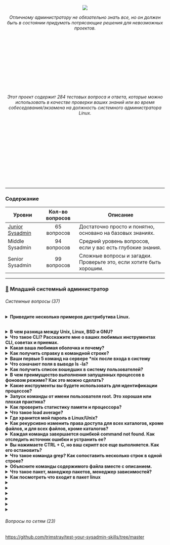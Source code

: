 <p align="center">
<img src="https://github.com/ikozhuhar/sysadmin_skills/blob/main/img/sysadmin_preview.png">
</p>

<p align="center">
<i>Отличному администратору не обязательно знать все, но он должен быть в состоянии придумать потрясающие решения для невозможных проектов.</i>
</p>

<p align="center" style="margin-top: 200px;">
<i>Этот проект содержит 284 тестовых вопроса и ответа, которые можно использовать в качестве проверки ваших знаний или во время собеседования/экзамена на ​​должность системного администратора Linux.</i>
</p>

<div style="padding: 100px;"></div>
<hr>

### Содержание

| Уровни | Кол-во вопросов | Описание |
| ---------- | :---: | ----------- |
| [Junior Sysadmin](#1) | 65 вопросов | Достаточно просто и понятно, основано на базовых знаниях. |
| Middle Sysadmin | 94 вопросов | Средний уровень вопросов, если у вас есть глубокие знания. |
| Senior Sysadmin | 99 вопросов | Сложные вопросы и загадки. Проверьте это, если хотите быть хорошим. |

<hr>

### [:large_blue_diamond:](#toc) <a name='1'>Младший системный администратор</a>

###### Системные вопросы (37)

<details style="margin-bottom: 30px;">
   <p><summary><b>Приведите несколько примеров дистрибутива Linux.</b></summary></p>

   1. **Ubuntu** — один из самых популярных и дружелюбных для новичков дистрибутивов, основанный на Debian.
   2. **Debian** — стабильный и универсальный дистрибутив, который служит основой для многих других.
   3. **Fedora** — дистрибутив, ориентированный на использование новейших технологий с фокусом на разработчиков.
   4. **Arch Linux** — дистрибутив для опытных пользователей, предоставляющий полную свободу в настройке системы.
   5. **Linux Mint** — дистрибутив, ориентированный на пользователей, привыкших к Windows, с простым и понятным интерфейсом.

[Популярные дистрибутивы Linux](https://blog.skillfactory.ru/glossary/linux/)

</details>




<details>
   <p><summary><b>В чем разница между Unix, Linux, BSD и GNU?</b></summary></p>

<b>GNU</b> на самом деле не является ОС. Это скорее набор правил или философий, регулирующих свободное программное обеспечение, которые в то же время породили множество инструментов при попытке создать ОС. Таким образом, инструменты GNU — это, по сути, открытые версии инструментов, которые уже существовали, но были переопределены, чтобы соответствовать принципам открытого программного обеспечения. <i>GNU/Linux представляет собой совокупность этих инструментов и ядра Linux</i>, образующую полноценную операционную систему, но существуют и другие GNU, например. GNU/Hurd.

<b>Unix и BSD</b> — это «старые» реализации POSIX, которые имеют различные уровни «закрытого исходного кода». Unix обычно имеет полностью закрытый исходный код, но существует столько же разновидностей Unix, сколько и Linux (если не больше). BSD обычно не считается «открытой», но на момент выпуска она считалась очень открытой. Его лицензирование также позволяло коммерческое использование с гораздо меньшими ограничениями, чем допускали более «открытые» лицензии того времени.

<b>Linux</b> — новейший из четырех. Строго говоря, это «просто ядро»; однако в целом она рассматривается как полноценная операционная система в сочетании с GNU Tools и несколькими другими основными компонентами.

Главные руководящие различия между ними заключаются в их идеалах. Unix, Linux и BSD реализуют разные идеалы. Все они соответствуют POSIX и в основном взаимозаменяемы. Некоторые из одних и тех же проблем они решают по-разному. Таким образом, кроме идеалов и способа реализации стандартов POSIX, разницы мало.
</details>




<details>
   <p><summary><b>Что такое CLI? Расскажите мне о ваших любимых инструментах CLI, советах и ​​приемах.</b></summary></p>

   <b>CLI</b> — это аббревиатура от «Интерфейс командной строки» или «Интерпретатор командного языка». Командная строка — один из самых мощных способов управления вашей системой/компьютером.

   В Unix-подобных системах <b>CLI</b> — это интерфейс, с помощью которого пользователь может вводить команды для выполнения системой. Интерфейс командной строки очень мощный, но не очень устойчив к ошибкам.

   <b>CLI</b> позволяет вам гораздо более точно манипулировать внутренними компонентами вашей системы и кодом. Он предлагает большую гибкость и контроль, чем графический интерфейс, независимо от того, какая ОС используется. Многие программы, которые вы, возможно, захотите использовать в своем программном обеспечении, размещенном, например, на Github, также требуют запуска некоторых команд в <b>CLI</b>, чтобы запустить их.

   <b>Мои любимые инструменты</b>
   
   1. `screen` — бесплатный мультиплексор терминала, я могу начать сеанс, и мои терминалы будут сохранены, даже если соединение потеряно, поэтому вы можете возобновить его позже или из дома.
   2. `ssh` — самая ценная команда для изучения, я могу использовать ее для некоторых удивительных вещей.
   3. `vi/vim` — самый популярный и мощный текстовый редактор, он универсальный, работает очень быстро даже с большими файлами.
   4. `bash-completion` — содержит ряд предопределённых правил завершения для оболочки.  

   <b>Советы и хаки</b>

- `!*` - все аргументы последней команды
- `!!` - вся последняя команда
- `!ssh` - последняя команда, начинающаяся с ssh
</details>




<details>
<p><summary><b>Какая ваша любимая оболочка и почему?</b></summary></p>

Нет однозначного мнения о любимой оболочке для Linux. Несколько вариантов, которые мне известны:

- **Bash**. Самая распространённая оболочка Linux, установлена по умолчанию в большинстве систем. Поддерживает различные сокращения и переменные, операторы цикла, контроль и подстановку вывода результатов, автодополнение имён файлов и каталогов.
- **Zsh**. Более гибкая и настраиваемая оболочка, популярная среди продвинутых пользователей. Имеет большое количество встроенных функций и поддерживает широкий спектр плагинов и тем.
- **Fish**. Подходит тем, кому нужен интерактивный терминал без особых настроек. В этой оболочке легко добавлять, удалять и использовать псевдонимы команд, а также настраивать приглашение и цветовую схему. Выбор любимой оболочки зависит от личных предпочтений и потребностей пользователя.
</details>



<details>
<p><summary><b>Как получить справку в командной строке?</b></summary></p>

Чтобы получить справку в командной строке Linux, можно использовать следующие команды:

- **help**. Предоставляет информацию о встроенных командах оболочки. Синтаксис: `help [команда]`. Например, чтобы узнать о команде cd, нужно ввести: `help cd`.
- **man**. Это сокращение от «manual» (руководство). Базовый синтаксис: `man [команда]`. Например, чтобы узнать о команде ls, нужно написать: `man ls`.
- **info**. Служит для получения более детализированной информации о командах, особенно для программ GNU. Базовый синтаксис: `info [команда]`. Например, чтобы узнать о ls, нужно ввести: `info ls`.
</details>



<details>
<p><summary><b>Ваши первые 5 команд на сервере *nix после входа в систему</b></summary></p>

- `w` — много полезной информации о времени безотказной работы сервера
- `top` — можно увидеть все запущенные процессы, а затем отсортировать их по ЦП, использованию памяти и т. д.
- `netstat` — узнать, какой порт и IP-адрес прослушивает ваш сервер и какие процессы их используют
- `df` — сообщает об объеме доступного дискового пространства, используемого файловыми системами
- `history` — сообщает, что ранее было запущено пользователем, к которому вы подключены в данный момент
</details>



<details>
<p><summary><b>Что означают поля в выводе ls -la?</b></summary></p>

В порядке вывода:

```
-rwxrw-r--    1    root   root 2048    Jan 13 07:11 db.dump
```

- права доступа к файлу,
- количество ссылок,
- имя владельца,
- группа владельцев,
- размер файла,
- время последнего изменения,
- имя файла/каталога

Права доступа к файлам отображаются следующим образом:

первый символ `-` или `l` или `d`, `d` обозначает каталог, a `-` представляет файл, `l` - это символическая ссылка (или мягкая ссылка) - специальный тип файла

три набора символов, три раза, обозначающие разрешения для владельца, группы и других:

- `r` = чтение
- `w` = запись
- `x` = исполнение

В нашем примере -rwxrw-r-- это означает, что отображается следующая строка:

- обычный файл (отображается как `-`)
- доступен для чтения, записи и выполнения владельцем (`rwx`)
- доступен только для чтения и записи группой (`rw-`)
- доступен только для чтения другими (`r--`)
</details>




<details>
<p><summary><b>Как получить список вошедших в систему пользователей?</b></summary></p>

Для получения сводки о вошедших в систему пользователях, включая каждое имя пользователя, к которому подключены пользователи терминала, дату/время входа в систему и, возможно, компьютер, с которого они выполняют подключение, введите:

```
# Команда использует файлы /var/run/utmp и /var/log/wtmp для получения подробной информации.
who
```

Для получения подробной информации, включая имя пользователя, терминал, IP-номер исходного компьютера, время начала входа, время простоя, циклы ЦП процесса, циклы ЦП задания и текущую запущенную команду, введите:

```
# Команда использует /var/run/utmp и их процессы /proc.
w
```

Также важно для отображения списка последних вошедших в систему пользователей, введите:

```
# Команда использует /var/log/wtmp.
last
```

**Полезные ресурсы:** [4 способа определить, кто вошел в систему Linux](https://www.thegeekstuff.com/2009/03/4-ways-to-identify-who-is-logged-in-on-your-linux-system/)
</details>




<details>
<p><summary><b>В чем преимущество выполнения запущенных процессов в фоновом режиме? Как это можно сделать?</b></summary></p>

Самым значительным преимуществом выполнения запущенного процесса в фоновом режиме является то, что вы можете выполнять любую другую задачу одновременно, пока другие процессы работают в фоновом режиме. Таким образом, больше процессов могут быть завершены в фоновом режиме, пока вы работаете над другими процессами. Этого можно добиться, добавив специальный символ `&` в конце команды.

Обычно приложения, которые выполняются слишком долго и не требуют взаимодействия с пользователем, отправляются в фоновый режим, чтобы мы могли продолжить работу в терминале.

Например, если вы хотите загрузить что-то в фоновом режиме, вы можете:
```
wget https://url-to-download.com/download.tar.gz &
```

При запуске указанной выше команды вы получите следующий вывод:
```
[1] 2203
```

Здесь `1` — серийный номер задания, а `2203` — PID задания.

Вы можете увидеть задания, работающие в фоновом режиме, с помощью следующей команды:
```
jobs
```

При запуске задания в фоновом режиме выводится PID задания. Вы можете завершить задание, работающее в фоновом режиме, с помощью следующей команды:

```
kill PID
```

Замените PID на PID задания. Если у вас запущено только одно задание, вы можете перевести его на передний план с помощью:

```
fg
```

Если у вас запущено несколько задач в фоновом режиме, вы можете перевести любую задачу на передний план с помощью:

```
fg %#
```

Замените `#` на серийный номер задания.

**Полезные ресурсы:**
1. [Запустить процесс Unix в фоновом режиме](https://servicenow.iu.edu/kb?id=kb_article_view&sysparm_article=KB0026038)
2. [Каковы преимущества работы приложений в фоновом режиме?](https://unix.stackexchange.com/questions/162186/what-is-are-the-advantages-of-running-applications-in-backgound)


</details>




<details>
<p><summary><b>Какие инструменты вы будете использовать для идентификации процессов?</b></summary></p>

Чтобы идентифицировать процессы в Linux, можно использовать следующие методы:

- **Использование файловой системы /proc**. В ней хранятся директории, названия которых соответствуют идентификаторам PID. Каждая из них описывает конкретный процесс, запущенный в ОС. Название процесса хранится в файле comm.
- **Использование утилит top и glances**. Утилита top отображает постоянно обновляемую сводную информацию о процессах и операционной системе. В колонках PID и COMMAND записаны идентификаторы процессов и названия, которые им соответствуют. Инструмент glances предоставляет полный обзор системных ресурсов в удобном и интерактивном интерфейсе.
- **Использование команды ps**. По умолчанию команда ps выводит на экран информацию только о текущих запущенных процессах. Однако у неё есть опции, которые позволяют отобразить в терминале данные о всех процессах ОС. Например, `a` — выводит на дисплей процессы всех пользователей, `u` — отображает дополнительную полезную информацию, `x` — выводит процессы, не связанные с каким-либо запущенным окном терминала.
</details>




<details>
<p><summary><b>Запуск команды от имени пользователя root. Это хорошая или плохая практика?</b></summary></p>

Запуск (всего) от имени root плох, потому что:

**Глупость**: ничто не мешает вам совершить неосторожную ошибку. Если вы попытаетесь изменить систему любым потенциально опасным способом, вам нужно использовать sudo, который обеспечивает паузу (пока вы вводите пароль), чтобы убедиться, что вы не собираетесь совершить ошибку.

**Безопасность**: сложнее взломать, если вы не знаете учетную запись администратора. root означает, что у вас уже есть половина рабочего набора учетных данных администратора.

**Вам это на самом деле не нужно**: если вам нужно запустить несколько команд от имени root, и вас раздражает необходимость вводить пароль несколько раз, когда срок действия sudo истек, все, что вам нужно сделать, это sudo -i, и вы теперь root. Хотите запустить несколько команд с помощью каналов? Тогда используйте sudo sh -c "command1 | command2".

**Вы всегда можете использовать его в консоли восстановления**: консоль восстановления позволяет вам восстановиться после серьезной ошибки или исправить проблему, вызванную приложением (которое вам все равно пришлось запустить как sudo). В этом случае в Ubuntu нет пароля для учетной записи root, но вы можете поискать в Интернете, как его изменить — это усложнит задачу для любого, кто имеет физический доступ к вашему ящику, чтобы нанести вред.
</details>




<details>
<p><summary><b>Как проверить статистику памяти и процессора?</b></summary></p>

Вы бы использовали `top/htop` для обоих. Используя команду `free` и `vmstat`, мы можем отобразить статистику физической и виртуальной памяти соответственно. С помощью команды `sar` мы видим загрузку ЦП и другую статистику (но sar даже не установлен в большинстве систем).
</details>




<details>
<p><summary><b>Что такое load average?</b></summary></p>

**Load Average** — это «средние значения нагрузки системы», которые показывают потребность запущенного потока (задачи) в системе как среднее число запущенных и ожидающих потоков. Это измеряет потребность, которая может быть больше, чем то, что система обрабатывает в данный момент. Большинство инструментов показывают три средних значения, за 1, 5 и 15 минут.

Эти 3 числа не являются числами для разных ЦП. Эти числа являются средними значениями числа нагрузки за определенный период времени (за последние 1, 5 и 15 минут).

**Load Average** обычно описывается как «средняя длина очереди выполнения». Поэтому несколько процессов или потоков, потребляющих ресурсы ЦП, могут поднять среднее значение нагрузки выше 1. Нет проблем, если **Load Average** меньше общего числа ядер ЦП. Но если оно становится больше числа ЦП, это означает, что некоторые потоки/процессы останутся в очереди, готовые к запуску, но ожидающие свободного ЦП.

Это предназначено для того, чтобы дать вам представление о состоянии системы, усредненном за несколько периодов времени. Поскольку он усредняется, требуется время, чтобы вернуться к 0 после того, как на систему была возложена большая нагрузка.

Некоторые толкования:
- если средние значения равны 0,0, то ваша система простаивает
- если среднее значение за 1 минуту выше, чем средние значения за 5 или 15 минут, то нагрузка увеличивается
- если среднее значение за 1 минуту ниже, чем средние значения за 5 или 15 минут, то нагрузка уменьшается
- если они выше, чем количество ваших ЦП, то у вас могут быть проблемы с производительностью

</details>




<details>
<p><summary><b>Где хранится мой пароль в Linux/Unix?</b></summary></p>

Пароли вообще нигде не хранятся в системе. В `/etc/shadow` хранятся так называемые хэши паролей.

Хеш некоторого текста создается путем выполнения так называемой односторонней функции над текстом (паролем), тем самым создавая строку для проверки. По замыслу «невозможно» (вычислительно неосуществимо) обратить этот процесс вспять.

Более старые версии Unix хранили зашифрованные пароли в `/etc/passwd` вместе с другой информацией о каждой учетной записи.

Более новые версии просто имеют `*` в соответствующем поле в `/etc/passwd` и используют `/etc/shadow` для хранения пароля, отчасти для того, чтобы никто не получил доступ на чтение паролей, когда им нужны только другие данные (**shadow обычно защищен сильнее, чем passwd**).

Для получения дополнительной информации обратитесь к `man crypt`, `man shadow`, `man passwd`.
</details>




<details>
<p><summary><b>Как рекурсивно изменить права доступа для всех каталогов, кроме файлов, и для всех файлов, кроме каталогов?</b></summary></p>

Чтобы изменить все каталоги, например, на 755 (drwxr-xr-x):
```
find /opt/data -type d -exec chmod 755 {} \;
```

Чтобы изменить все файлы, например, на 644 (-rw-r--r--):

```
find /opt/data -type f -exec chmod 644 {} \;
```
**Подробнее:** - [Как изменить разрешения для папки и ее подпапок/файлов?](https://stackoverflow.com/questions/3740152/how-do-i-change-permissions-for-a-folder-and-its-subfolders-files?rq=1)

</details>




<details>
<p><summary><b>Каждая команда завершается ошибкой command not found. Как отследить источник ошибки и устранить ее?</b></summary></p>

Похоже, что в какой-то момент происходит перезапись переменной среды PATH по умолчанию. Тип ошибок, которые у вас есть, указывает на то, что PATH не содержит, например, /bin, где находятся команды (включая bash).

One way to begin debugging your bash script or command would be to start a subshell with the `-x` option:

```
bash --login -x
```

Это покажет вам каждую команду и ее аргументы, которые выполняются при запуске этой оболочки.

Также очень полезно показать значения переменной PATH:

```
echo $PATH
```

Если вы запустите это:

```
PATH=/bin:/sbin:/usr/bin:/usr/sbin
```

Большинство команд должны начать работать - и тогда вы можете редактировать `~/.bash_profile` вместо `~/.bashrc` и исправить то, что сбрасывает `PATH` там. Значения переменной `PATH` по умолчанию для root и других пользователей находятся в файле `/etc/profile`.

</details>




<details>
<p><summary><b>Вы нажимаете CTRL + C, но ваш скрипт все еще выполняется. Как его остановить?</b></summary></p>

В большинстве случаев вы можете остановить работающий скрипт, используя комбинацию клавиш `CTRL + C`. Это посылает сигнал прерывания (SIGINT) скрипту, который завершает его выполнение. Если это не сработало и скрипт все еще выполняется, вы можете попробовать использовать комбинацию `CTRL + \`, которая посылает сигнал выхода (SIGQUIT) скрипту, который может немедленно завершить его.

В качестве альтернативы, если вы используете терминал или интерфейс командной строки, вы можете попробовать использовать команду `kill`, чтобы отправить сигнал процессу скрипта. Вы можете узнать идентификатор процесса (PID) скрипта, используя команду ps или top, а затем использовать `kill + PID`, чтобы остановить скрипт.

В некоторых случаях вам может потребоваться использовать команду `kill -9`, чтобы принудительно остановить скрипт, так как обычная команда `kill` может не сработать, если скрипт завис или не отвечает. Параметр `-9` посылает сигнал SIGKILL, который заставляет процесс немедленно остановиться.
</details>




<details>
<p><summary><b>Что такое команда grep? Как сопоставить несколько строк в одной строке?</b></summary></p>

Утилиты grep — это семейство инструментов Unix, включая egrep и fgrep.

grep ищет шаблоны файлов. Если вы ищете определенный шаблон в выводе другой команды, grep выделяет соответствующие строки. Используйте эту команду grep для поиска в файлах журналов, определенных процессах и т. д.

Для сопоставления нескольких строк:

```
grep -E "string1|string2" filename
```

или

```
grep -e "string1" -e "string2" filename
```

**Подробнее:** - [About grep](https://servicenow.iu.edu/kb?id=kb_article_view&sysparm_article=KB0026011)

</details>




<details>
<p><summary><b>Объясните команды содержимого файла вместе с описанием.</b></summary></p>

- `head`: для проверки начала файла.
- `tail`: для проверки конца файла. Это обратная команда head.
- `cat`: используется для просмотра, создания, объединения файлов.
- `more`: используется для отображения текста в окне терминала в виде пейджера.
- `less`: используется для просмотра текста в обратном направлении, а также обеспечивает перемещение по одной строке.

</details>




<details>
<p><summary><b>Что такое пакет, манеджер пакетов, менеджер зависимостей?</b></summary></p>

**Пакет** (package) — это специальным образом подготовленный архив, содержащий само программное обеспечение, его конфигурационные файлы, его данные и управляющую информацию. Управляющая информация пакета включает контрольные суммы устанавливаемых файлов, зависимости устанавливаемого пакета от других пакетов, краткое описание пакета, сценарии установки, сценарии удаления пакета и прочие данные, необходимые менеджеру пакетов.

**Менеджер пакетов** (_в debian-ветви используется `dpkg`, а в ветви redhat — `rpm`_) производит непосредственную установку и удаление пакетов программного обеспечения, а также ведет их учет в системе. Вспомогательная «грязная» работа по подбору зависящих друг от друга пакетов, получению их из репозиториев (например, скачивание с FTP/HTTP-серверов), выбору правильных версий пакетов, определению правильного их порядка установки достается менеджеру зависимостей.

При помощи менеджера пакетов всегда можно узнать имя пакета, в который входит та или иная установленная компонента операционной системы (например, /bin/date), или, наоборот, узнать список компонент, установленных из указанного пакета (например, coreutils). 

```
which -a date
dpkg -S /bin/date
dpkg -L coreutils
```

Условно, можно выделить две ветви операционной системы Linux — ветвь debian, к которой относятся дистрибутивы W:[Debian] и W:[Ubuntu], и ветвь redhat, куда нужно отнести W:[RHEL], W:[CentOS] и W:[Fedora], В debian-ветви используется пакетный менеджер `dpkg` и построенные над ним **менеджеры зависимостей** `apt`, `aptitude`, `synaptic` и `software-center`, а в ветви redhat — пакетный менеджер `rpm` и основной менеджер зависимостей `yum`.

Если при попытке выполнить ту или иную команду операционной системы Ubuntu Linux обнаружится, что нужный пакет с программным обеспечением не установлен, то при наличии доступа в Интернет можно тривиальным способом доустановить недостающие компоненты

```
sudo apt install finger
```

Когда нужно узнать, с каким, даже еще неустановленным, пакетом программного обеспечения поставляется тот или иной файл, может выручить утилита `apt-file`. В обратную сторону посмотреть список файлов, входящих в еще неустановленный пакет, можно этой же утилитой.

```
apt-file search bin/7z
apt-file show p7zip
```

**Чтобы посмотреть, что входит в пакет в Linux, можно использовать следующие команды:**

- **В дистрибутивах Debian/Ubuntu**. Нужно ввести команду dpkg с опцией `-L` и названием пакета в качестве аргумента. Например: `dpkg -L atom`.
- **В дистрибутивах CentOS/RHEL**. Следует использовать команду rpm с параметрами `-g` и `-l`, а также название пакета в качестве аргумента. Например: `rpm -ql <package-name>`.
- **С помощью утилиты apt-file**. Для этого нужно установить её командой `sudo apt-get install apt-file` и вывести список файлов для любого установленного пакета или пакета из репозитория командой `apt-file list имя_пакета`.

</details>




<details>
<p><summary><b>Как посмотреть что входит в пакет linux</b></summary></p>

**Чтобы посмотреть, что входит в пакет в Linux, можно использовать следующие команды:**

- **В дистрибутивах Debian/Ubuntu**. Нужно ввести команду dpkg с опцией `-L` и названием пакета в качестве аргумента. Например: `dpkg -L atom`.
- **В дистрибутивах CentOS/RHEL**. Следует использовать команду rpm с параметрами `-g` и `-l`, а также название пакета в качестве аргумента. Например: `rpm -ql <package-name>`.
- **С помощью утилиты apt-file**. Для этого нужно установить её командой `sudo apt-get install apt-file` и вывести список файлов для любого установленного пакета или пакета из репозитория командой `apt-file list имя_пакета`.

</details>




<details>
<p><summary><b></b></summary></p>
</details>




<details>
<p><summary><b></b></summary></p>
</details>




<details>
<p><summary><b></b></summary></p>
</details>




<details>
<p><summary><b></b></summary></p>
</details>




<details>
<p><summary><b></b></summary></p>
</details>




<details>
<p><summary><b></b></summary></p>
</details>

###### Вопросы по сетям (23)

https://github.com/trimstray/test-your-sysadmin-skills/tree/master

